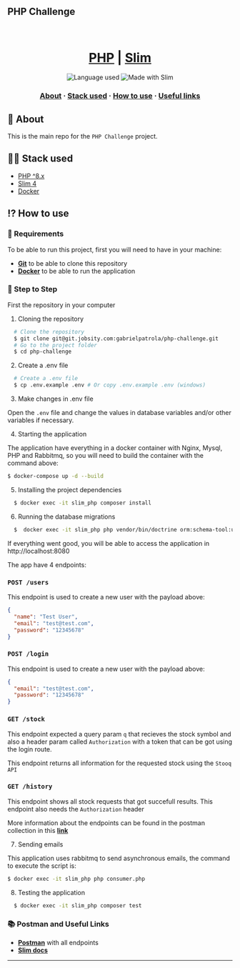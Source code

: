 ## PHP Challenge

<h1 align="center">
    <br/>
 <a href="https://www.php.net/downloads" target="_blank" rel="noopener">PHP</a> | <a href="https://www.slimframework.com/docs/v4/" target="_blank" rel="noopener">Slim</a>
</h1>

<p align="center">
 <img alt="Language used" src="https://img.shields.io/badge/Language%20-%20^8.0-green?style=flat&logo=PHP">
 <img alt="Made with Slim" src="https://img.shields.io/badge/Made%20with%20-Slim-orange?style=flat&logo=PHP">
<p>

<h3 align="center">
  <a href="./README.md">About</a>
  <span> · </span>
  <a href="#-stack-used">Stack used</a>
  <span> · </span>
  <a href="#-how-to-use">How to use</a>
  <span> · </span>
  <a href="#-useful-links">Useful links</a>
</h3>

## 💭 About

This is the main repo for the `PHP Challenge` project.

## 👨‍💻 Stack used

- <a href="https://www.php.net/downloads" target="_blank" rel="noopener">PHP ^8.x</a>
- <a href="https://www.slimframework.com/docs/v4/" target="_blank" rel="noopener">Slim 4</a>
- <a href="https://docs.docker.com/" target="_blank" rel="noopener">Docker</a>

## ⁉ How to use

### 🤔 Requirements

To be able to run this project, first you will need to have in your machine:

- **<a href="https://getcomposer.org" target="_blank" rel="noopener">Git</a>** to be able to clone this repository
- **<a href="https://docs.docker.com/" target="_blank" rel="noopener">Docker</a>** to be able to run the application

### 📝 Step to Step

First the repository in your computer

1. Cloning the repository

```sh
  # Clone the repository
  $ git clone git@git.jobsity.com:gabrielpatrola/php-challenge.git
  # Go to the project folder
  $ cd php-challenge
```

2. Create a .env file

```sh
  # Create a .env file
  $ cp .env.example .env # Or copy .env.example .env (windows)
```

3. Make changes in .env file

Open the `.env` file and change the values in database variables and/or other variables if necessary.

4. Starting the application

The application have everything in a docker container with Nginx, Mysql, PHP and Rabbitmq, so you will need to build the
container with the command above:

```sh
$ docker-compose up -d --build 
```

5. Installing the project dependencies

```sh
  $ docker exec -it slim_php composer install  
```

6. Running the database migrations

```sh
  $  docker exec -it slim_php php vendor/bin/doctrine orm:schema-tool:update --force
```

If everything went good, you will be able to access the application in http://localhost:8080

The app have 4 endpoints:

### `POST /users`

This endpoint is used to create a new user with the payload above:

```json
{
  "name": "Test User",
  "email": "test@test.com",
  "password": "12345678"
}
```

### `POST /login`

This endpoint is used to create a new user with the payload above:

```json
{
  "email": "test@test.com",
  "password": "12345678"
}
```

### `GET /stock`

This endpoint expected a query param `q` that recieves the stock symbol and also a header param called `Authorization` 
with a token that can be got using the login route.

This endpoint returns all information for the requested stock using the `Stooq API`

### `GET /history`

This endpoint shows all stock requests that got succefull results. This endpoint also needs the `Authorization` header

More information about the endpoints can be found in the postman collection in this **<a href="./assets/slim-request.postman_collection.json" target="_blank" rel="noopener">link</a>**

7. Sending emails

This application uses rabbitmq to send asynchronous emails, the command to execute the script is:

```sh
$ docker exec -it slim_php php consumer.php  
```

8. Testing the application

```sh
  $ docker exec -it slim_php composer test  
```

### 📚 Postman and Useful Links

- **<a href="./assets/slim-request.postman_collection.json" target="_blank" rel="noopener">Postman</a>** with all
  endpoints
- **<a href="https://www.slimframework.com/docs/v4/" target="_blank" rel="noopener">Slim docs</a>**

---
